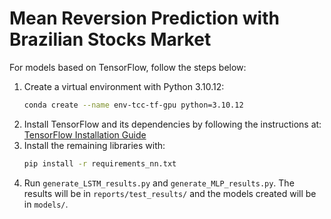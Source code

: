 # Mean Reversion Prediction with Brazilian Stocks Market

For models based on TensorFlow, follow the steps below:

1. Create a virtual environment with Python 3.10.12:
   ```sh
   conda create --name env-tcc-tf-gpu python=3.10.12
   ```
2. Install TensorFlow and its dependencies by following the instructions at: [TensorFlow Installation Guide](https://www.tensorflow.org/install/pip)
3. Install the remaining libraries with:
   ```sh
   pip install -r requirements_nn.txt
   ```
4. Run `generate_LSTM_results.py` and `generate_MLP_results.py`. The results will be in `reports/test_results/` and the models created will be in `models/`.
